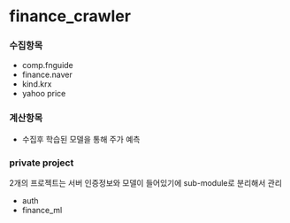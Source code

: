 # finance_crawler

### 수집항목
* comp.fnguide
* finance.naver
* kind.krx
* yahoo price

### 계산항목
* 수집후 학습된 모델을 통해 주가 예측

### private project
2개의 프로젝트는 서버 인증정보와 모델이 들어있기에 sub-module로 분리해서 관리
* auth
* finance_ml
